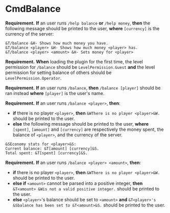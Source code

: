 # CmdBalance

**Requirement.** **If** an user runs `/help balance` **or** `/help money`, **then** the following message should be printed to the user, **where** `[currency]` is the currency of the server:

```
&T/balance &H- Shows how much money you have.
&T/balance <player> &H- Shows how much money <player> has.
&T/balance <player> <amount> &H- Sets money for <player>
```

**Requirement.** **When** loading the plugin for the first time, the level permission for `/balance` should be `LevelPermission.Guest` **and** the level permission for setting balance of others should be `LevelPermission.Operator`.

**Requirement.** **If** an user runs `/balance`, **then** `/balance [player]` should be ran instead **where** `[player]` is the user's name.

**Requirement.** **If** an user runs `/balance <player>`, **then**:
+ **if** there is no player `<player>`, **then** `&WThere is no player <player>&W.` should be printed to the user.
+ **else** the following message should be printed to the user, **where** `[spent]`, `[amount]` and `[currency]` are respectively the money spent, the balance of `<player>`, and the currency of the server.

```nofmt
&SEconomy stats for <player>&S:
Current balance: &T[amount] [currency]&S.
Total spent: &T[spent] [currency]&S.
```

**Requirement.** **If** an user runs `/balance <player> <amount>`, **then**:
+ **if** there is no player `<player>`, **then** `&WThere is no player <player>&W.` should be printed to the user.
+ **else if** `<amount>` cannot be parsed into a positive integer, **then** `&T<amount> &Wis not a valid positive integer.` should be printed to the user.
+ **else** `<player>`'s balance should be set to `<amount>` **and** `&T<player>'s &Sbalance has been set to &T<amount>&S.` should be printed to the user.
